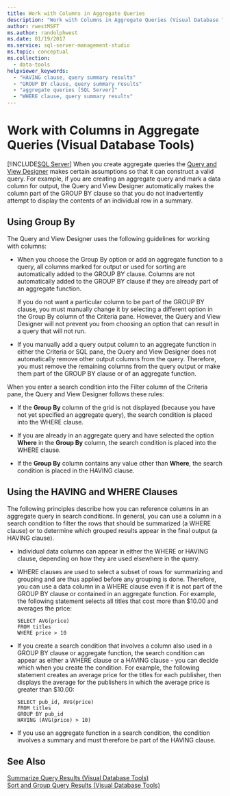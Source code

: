 ```yaml
---
title: Work with Columns in Aggregate Queries
description: "Work with Columns in Aggregate Queries (Visual Database Tools)"
author: rwestMSFT
ms.author: randolphwest
ms.date: 01/19/2017
ms.service: sql-server-management-studio
ms.topic: conceptual
ms.collection:
  - data-tools
helpviewer_keywords:
  - "HAVING clause, query summary results"
  - "GROUP BY clause, query summary results"
  - "aggregate queries [SQL Server]"
  - "WHERE clause, query summary results"
---
```

# Work with Columns in Aggregate Queries (Visual Database Tools)
[!INCLUDE[SQL Server](../includes/applies-to-version/sqlserver.md)]
When you create aggregate queries the [Query and View Designer](query-and-view-designer-tools-visual-database-tools.md) makes certain assumptions so that it can construct a valid query. For example, if you are creating an aggregate query and mark a data column for output, the Query and View Designer automatically makes the column part of the GROUP BY clause so that you do not inadvertently attempt to display the contents of an individual row in a summary.  
  
## Using Group By  
The Query and View Designer uses the following guidelines for working with columns:  
  
-   When you choose the Group By option or add an aggregate function to a query, all columns marked for output or used for sorting are automatically added to the GROUP BY clause. Columns are not automatically added to the GROUP BY clause if they are already part of an aggregate function.  
  
    If you do not want a particular column to be part of the GROUP BY clause, you must manually change it by selecting a different option in the Group By column of the Criteria pane. However, the Query and View Designer will not prevent you from choosing an option that can result in a query that will not run.  
  
-   If you manually add a query output column to an aggregate function in either the Criteria or SQL pane, the Query and View Designer does not automatically remove other output columns from the query. Therefore, you must remove the remaining columns from the query output or make them part of the GROUP BY clause or of an aggregate function.  
  
When you enter a search condition into the Filter column of the Criteria pane, the Query and View Designer follows these rules:  
  
-   If the **Group By** column of the grid is not displayed (because you have not yet specified an aggregate query), the search condition is placed into the WHERE clause.  
  
-   If you are already in an aggregate query and have selected the option **Where** in the **Group By** column, the search condition is placed into the WHERE clause.  
  
-   If the **Group By** column contains any value other than **Where**, the search condition is placed in the HAVING clause.  
  
## Using the HAVING and WHERE Clauses  
The following principles describe how you can reference columns in an aggregate query in search conditions. In general, you can use a column in a search condition to filter the rows that should be summarized (a WHERE clause) or to determine which grouped results appear in the final output (a HAVING clause).  
  
-   Individual data columns can appear in either the WHERE or HAVING clause, depending on how they are used elsewhere in the query.  
  
-   WHERE clauses are used to select a subset of rows for summarizing and grouping and are thus applied before any grouping is done. Therefore, you can use a data column in a WHERE clause even if it is not part of the GROUP BY clause or contained in an aggregate function. For example, the following statement selects all titles that cost more than $10.00 and averages the price:  
  
    ```  
    SELECT AVG(price)  
    FROM titles  
    WHERE price > 10  
    ```  
  
-   If you create a search condition that involves a column also used in a GROUP BY clause or aggregate function, the search condition can appear as either a WHERE clause or a HAVING clause - you can decide which when you create the condition. For example, the following statement creates an average price for the titles for each publisher, then displays the average for the publishers in which the average price is greater than $10.00:  
  
    ```  
    SELECT pub_id, AVG(price)  
    FROM titles  
    GROUP BY pub_id  
    HAVING (AVG(price) > 10)  
    ```  
  
-   If you use an aggregate function in a search condition, the condition involves a summary and must therefore be part of the HAVING clause.  
  
## See Also  
[Summarize Query Results &#40;Visual Database Tools&#41;](summarize-query-results-visual-database-tools.md)  
[Sort and Group Query Results &#40;Visual Database Tools&#41;](sort-and-group-query-results-visual-database-tools.md)  
  
